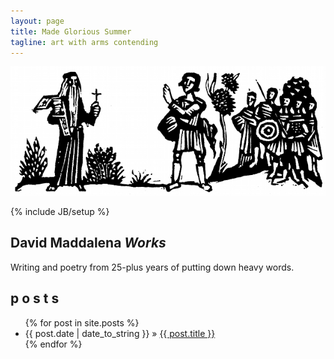 ```yaml
---
layout: page
title: Made Glorious Summer
tagline: art with arms contending
---
```

![art with arms contending](assets/artvarms.jpg)

{% include JB/setup %}

## David Maddalena *Works*  
Writing and poetry from 25-plus years of putting down heavy words.
    
## p o s t s


<ul class="posts">
  {% for post in site.posts %}
    <li><span>{{ post.date | date_to_string }}</span> &raquo; <a href="{{ BASE_PATH }}{{ post.url }}">{{ post.title }}</a></li>
  {% endfor %}
</ul>
